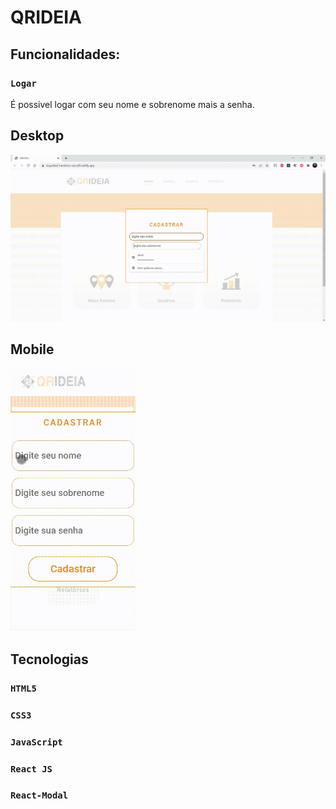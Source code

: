 # QRIDEIA

## Funcionalidades:

### `Logar`
É possivel logar com seu nome e sobrenome mais a senha.

## Desktop

<img src="./src/images/qrideiaDesktop.gif" alt="Gif do design desktop" width="700"/>


## Mobile

<img src="./src/images/qrideiaMobile.gif" alt="Gif do design mobile" width="200"/>

## Tecnologias
### `HTML5`
### `CSS3`
### `JavaScript`
### `React JS`
### `React-Modal`
